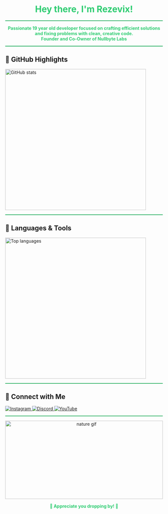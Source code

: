 <h1 align="center" style="color: #2ecc71;">Hey there, I'm Rezevix!</h1>

<hr style="border: none; height: 2px; background: #27ae60;" />

<div align="center">
  <strong style="color: #2ecc71;">
    Passionate 19 year old developer focused on crafting efficient solutions and fixing problems with clean, creative code.
  </strong>
</div>

<div align="center">
  <strong style="color: #2ecc71;">
    Founder and Co-Owner of Nullbyte Labs
  </strong>
</div>

<hr style="border: none; height: 2px; background: #27ae60;" />

## 🌿 GitHub Highlights

<p align="left">
  <img src="https://github-readme-stats.vercel.app/api?username=Rezevix&show_icons=true&theme=dark&title_color=2ecc71&icon_color=27ae60&text_color=95a5a6&bg_color=121212&cache_seconds=30" alt="GitHub stats" width="450" />
</p>

<hr style="border: none; height: 2px; background: #27ae60;" />

## 🌿 Languages & Tools

<p align="left">
  <img src="https://github-readme-stats.vercel.app/api/top-langs/?username=Rezevix&langs_count=10&layout=compact&theme=dark&title_color=2ecc71&icon_color=27ae60&text_color=95a5a6&bg_color=121212&cache_seconds=30" alt="Top languages" width="450" />
</p>

<hr style="border: none; height: 2px; background: #27ae60;" />

## 🌿 Connect with Me

<p align="left">
  <a href="https://www.instagram.com/rezevix/" target="_blank">
    <img src="https://img.shields.io/badge/Instagram-%23E4405F.svg?&style=for-the-badge&logo=instagram&logoColor=white&color=27ae60" alt="Instagram" />
  </a>
  <a href="https://discordapp.com/users/rezevix" target="_blank">
    <img src="https://img.shields.io/badge/Discord-%237289DA.svg?&style=for-the-badge&logo=discord&logoColor=white&color=27ae60" alt="Discord" />
  </a>
  <a href="https://www.youtube.com/rezevix" target="_blank">
    <img src="https://img.shields.io/badge/YouTube-%23FF0000.svg?&style=for-the-badge&logo=youtube&logoColor=white&color=27ae60" alt="YouTube" />
  </a>
</p>

<hr style="border: none; height: 2px; background: #27ae60;" />

<p align="center">
  <img src="https://media4.giphy.com/media/v1.Y2lkPTc5MGI3NjExaGhvMjNrZmJmdTFxaXNoejVsdXZ5aDNwank2ZWZlYThkNGVoaXhlcCZlcD12MV9pbnRlcm5hbF9naWZfYnlfaWQmY3Q9Zw/gkCgDZHywXa6Y/giphy.gif" alt="nature gif" width="100%" style="max-height: 250px; object-fit: cover;" />
</p>

<p align="center" style="color: #2ecc71; font-weight: bold;">
   🌿 Appreciate you dropping by! 🌿
</p>
